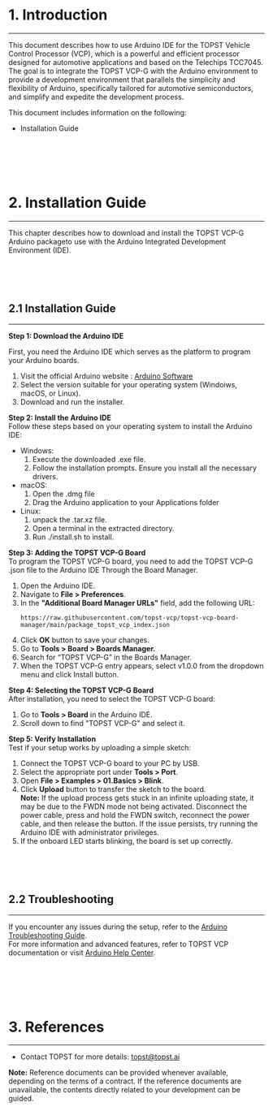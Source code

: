 # 1. Introduction
---
This document describes how to use Arduino IDE for the TOPST Vehicle Control Processor (VCP), which is a powerful and efficient processor designed for automotive applications and based on the Telechips TCC7045. The goal is to integrate the TOPST VCP-G with the Arduino environment to provide a development environment that parallels the simplicity and flexibility of Arduino, specifically tailored for automotive semiconductors, and simplify and expedite the development process.  

This document includes information on the following:  
- Installation Guide

</br></br></br></br>

# 2. Installation Guide
---
This chapter describes how to download and install the TOPST VCP-G Arduino packageto use with the Arduino Integrated Development Environment (IDE).

</br></br></br>

## 2.1 Installation Guide
---
**Step 1: Download the Arduino IDE**

First, you need the Arduino IDE which serves as the platform to program your Arduino boards.  
1. Visit the official Arduino website : [Arduino Software](https://www.arduino.cc/en/software)
2. Select the version suitable for your operating system (Windoiws, macOS, or Linux).
3. Download and run the installer.

**Step 2: Install the Arduino IDE**  
Follow these steps based on your operating system to install the Arduino IDE:  

- Windows:
    1. Execute the downloaded .exe file.
    2. Follow the installation prompts. Ensure you install all the necessary drivers.
- macOS:
    1. Open the .dmg file
    2. Drag the Arduino application to your Applications folder
- Linux:
    1. unpack the .tar.xz file.
    2. Open a terminal in the extracted directory.
    3. Run ./install.sh to install.

**Step 3: Adding the TOPST VCP-G Board**  
To program the TOPST VCP-G board, you need to add the TOPST VCP-G .json file to the Arduino IDE Through the Board Manager.
1. Open the Arduino IDE.
2. Navigate to **File > Preferences**.
3. In the **"Additional Board Manager URLs"** field, add the following URL:
    ```
    https://raw.githubusercontent.com/topst-vcp/topst-vcp-board-manager/main/package_topst_vcp_index.json
    ```
4. Click **OK** button to save your changes.
5. Go to **Tools > Board > Boards Manager.**
6. Search for “TOPST VCP-G” in the Boards Manager.
7. When the TOPST VCP-G entry appears, select v1.0.0 from the dropdown menu and click Install button.

**Step 4: Selecting the TOPST VCP-G Board**  
After installation, you need to select the TOPST VCP-G board:  
1. Go to **Tools > Board** in the Arduino IDE.
2. Scroll down to find "TOPST VCP-G" and select it.

**Step 5: Verify Installation**  
Test if your setup works by uploading a simple sketch:
1. Connect the TOPST VCP-G board to your PC by USB.
2. Select the appropriate port under **Tools > Port**.
3.	Open **File > Examples > 01.Basics > Blink**.
4.	Click **Upload** button to transfer the sketch to the board.  
    **Note:** If the upload process gets stuck in an infinite uploading state, it may be due to the FWDN mode not being activated. Disconnect the power cable, press and hold the FWDN switch, reconnect the power cable, and then release the button. If the issue persists, try running the Arduino IDE with administrator privileges.
5.	If the onboard LED starts blinking, the board is set up correctly.

</br></br></br>

## 2.2 Troubleshooting
---
If you encounter any issues during the setup, refer to the [Arduino Troubleshooting Guide](https://www.arduino.cc/en/Guide/Troubleshooting).  
For more information and advanced features, refer to TOPST VCP documentation or visit [Arduino Help Center](https://support.arduino.cc/hc/en-us).

</br></br></br></br>

# 3. References
---
- Contact TOPST for more details: topst@topst.ai

**Note:** Reference documents can be provided whenever available, depending on the terms of a contract. If the reference
documents are unavailable, the contents directly related to your development can be guided.

